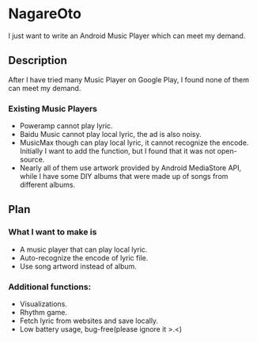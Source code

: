 NagareOto
=========
I just want to write an Android Music Player which can meet my demand.

Description
----
After I have tried many Music Player on Google Play, I found none of them
can meet my demand.
### Existing Music Players
* Poweramp cannot play lyric.
* Baidu Music cannot play local lyric, the ad is also noisy.
* MusicMax though can play local lyric, it cannot recognize the encode.
Initially I want to add the function, but I found that it was not open-source.
*  Nearly all of them use artwork provided by Android MediaStore API, while
I have some DIY albums that were made up of songs from different albums.

Plan
----
### What I want to make is
* A music player that can play local lyric.
* Auto-recognize the encode of lyric file.
* Use song artword instead of album.

### Additional functions:
* Visualizations.
* Rhythm game.
* Fetch lyric from websites and save locally.
* Low battery usage, bug-free(please ignore it >.<)
